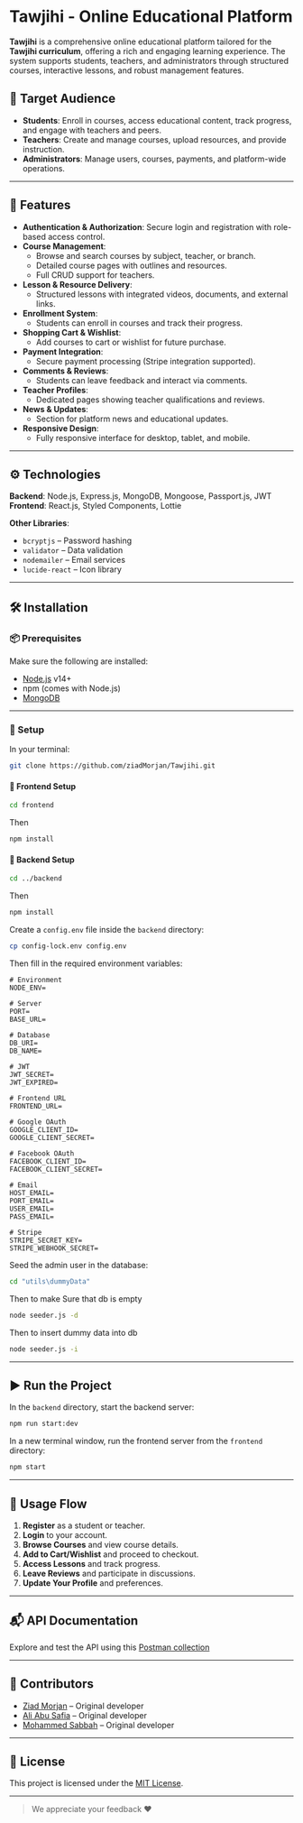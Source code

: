 # Tawjihi - Online Educational Platform

**Tawjihi** is a comprehensive online educational platform tailored for the **Tawjihi curriculum**, offering a rich and engaging learning experience. The system supports students, teachers, and administrators through structured courses, interactive lessons, and robust management features.

## 🎯 Target Audience

- **Students**: Enroll in courses, access educational content, track progress, and engage with teachers and peers.
- **Teachers**: Create and manage courses, upload resources, and provide instruction.
- **Administrators**: Manage users, courses, payments, and platform-wide operations.

---

## 🌟 Features

- **Authentication & Authorization**: Secure login and registration with role-based access control.
- **Course Management**:
  - Browse and search courses by subject, teacher, or branch.
  - Detailed course pages with outlines and resources.
  - Full CRUD support for teachers.
- **Lesson & Resource Delivery**:
  - Structured lessons with integrated videos, documents, and external links.
- **Enrollment System**:
  - Students can enroll in courses and track their progress.
- **Shopping Cart & Wishlist**:
  - Add courses to cart or wishlist for future purchase.
- **Payment Integration**:
  - Secure payment processing (Stripe integration supported).
- **Comments & Reviews**:
  - Students can leave feedback and interact via comments.
- **Teacher Profiles**:
  - Dedicated pages showing teacher qualifications and reviews.
- **News & Updates**:
  - Section for platform news and educational updates.
- **Responsive Design**:
  - Fully responsive interface for desktop, tablet, and mobile.

---

## ⚙️ Technologies

**Backend**: Node.js, Express.js, MongoDB, Mongoose, Passport.js, JWT  
**Frontend**: React.js, Styled Components, Lottie

**Other Libraries**:

- `bcryptjs` – Password hashing
- `validator` – Data validation
- `nodemailer` – Email services
- `lucide-react` – Icon library

---

## 🛠️ Installation

### 📦 Prerequisites

Make sure the following are installed:

- [Node.js](https://nodejs.org/) v14+
- npm (comes with Node.js)
- [MongoDB](https://www.mongodb.com/try/download/community)

---

### 🚀 Setup

In your terminal:

```bash
git clone https://github.com/ziadMorjan/Tawjihi.git
```

#### 🔧 Frontend Setup

```bash
cd frontend
```

Then

```bash
npm install
```

#### 🔧 Backend Setup

```bash
cd ../backend
```

Then

```bash
npm install
```

Create a `config.env` file inside the `backend` directory:

```bash
cp config-lock.env config.env
```

Then fill in the required environment variables:

```env
# Environment
NODE_ENV=

# Server
PORT=
BASE_URL=

# Database
DB_URI=
DB_NAME=

# JWT
JWT_SECRET=
JWT_EXPIRED=

# Frontend URL
FRONTEND_URL=

# Google OAuth
GOOGLE_CLIENT_ID=
GOOGLE_CLIENT_SECRET=

# Facebook OAuth
FACEBOOK_CLIENT_ID=
FACEBOOK_CLIENT_SECRET=

# Email
HOST_EMAIL=
PORT_EMAIL=
USER_EMAIL=
PASS_EMAIL=

# Stripe
STRIPE_SECRET_KEY=
STRIPE_WEBHOOK_SECRET=
```

Seed the admin user in the database:

```bash
cd "utils\dummyData"
```

Then to make Sure that db is empty

```bash
node seeder.js -d
```

Then to insert dummy data into db

```bash
node seeder.js -i
```

---

## ▶️ Run the Project

In the `backend` directory, start the backend server:

```bash
npm run start:dev
```

In a new terminal window, run the frontend server from the `frontend` directory:

```bash
npm start
```

---

## 🧭 Usage Flow

1. **Register** as a student or teacher.
2. **Login** to your account.
3. **Browse Courses** and view course details.
4. **Add to Cart/Wishlist** and proceed to checkout.
5. **Access Lessons** and track progress.
6. **Leave Reviews** and participate in discussions.
7. **Update Your Profile** and preferences.

---

## 📬 API Documentation

Explore and test the API using this [Postman collection](https://lively-capsule-44952.postman.co/workspace/APIs~7f9a2d9f-44a8-4923-a28c-aa5ceddac228/collection/40896646-d0bf1d05-8fc6-4fcc-b200-92e506a8d974?action=share&creator=40896646&active-environment=40896646-2e2ca253-997a-4d46-9df4-4b039503073c)

---

## 🤝 Contributors

- [Ziad Morjan](https://github.com/ziadMorjan) – Original developer
- [Ali Abu Safia](https://github.com/AliHassan2712) – Original developer
- [Mohammed Sabbah](https://github.com/Mohammed-Sabbah) – Original developer

---

## 📄 License

This project is licensed under the [MIT License](LICENSE).

---

> We appreciate your feedback ❤️
